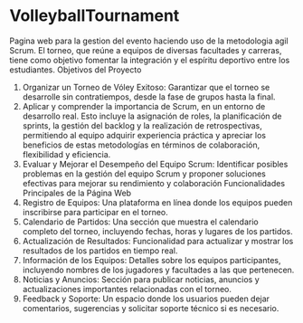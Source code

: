 # VolleyballTournament
 Pagina web para la gestion del evento
 haciendo uso de la metodologia agil Scrum. El torneo, que reúne a equipos de diversas
 facultades y carreras, tiene como objetivo fomentar la integración y el espíritu deportivo entre
 los estudiantes.
 Objetivos del Proyecto
 1. Organizar un Torneo de Vóley Exitoso: Garantizar que el torneo se desarrolle sin
 contratiempos, desde la fase de grupos hasta la final.
 2. Aplicar y comprender la importancia de Scrum, en un entorno de desarrollo real. Esto incluye
 la asignación de roles, la planificación de sprints, la gestión del backlog y la realización de
 retrospectivas, permitiendo al equipo adquirir experiencia práctica y apreciar los beneficios
 de estas metodologías en términos de colaboración, flexibilidad y eficiencia.
 3. Evaluar y Mejorar el Desempeño del Equipo Scrum: Identificar posibles problemas en la
 gestión del equipo Scrum y proponer soluciones efectivas para mejorar su rendimiento y
 colaboración Funcionalidades Principales de la Página Web
 1. Registro de Equipos: Una plataforma en línea donde los equipos pueden inscribirse para
 participar en el torneo.
 2. Calendario de Partidos: Una sección que muestra el calendario completo del torneo,
 incluyendo fechas, horas y lugares de los partidos.
 3. Actualización de Resultados: Funcionalidad para actualizar y mostrar los resultados de los
 partidos en tiempo real.
 4. Información de los Equipos: Detalles sobre los equipos participantes, incluyendo nombres
 de los jugadores y facultades a las que pertenecen.
 5. Noticias y Anuncios: Sección para publicar noticias, anuncios y actualizaciones importantes
 relacionadas con el torneo.
 6. Feedback y Soporte: Un espacio donde los usuarios pueden dejar comentarios, sugerencias
 y solicitar soporte técnico si es necesario.
